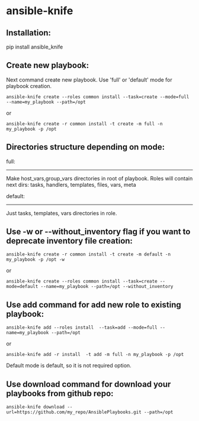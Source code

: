 ansible-knife
=============

Installation:
----------

pip install ansible_knife

Create new playbook:
-------------------

Next command create new playbook. Use 'full' or 'default' mode for playbook creation.

`ansible-knife create --roles common install --task=create --mode=full --name=my_playbook --path=/opt`

or

`ansible-knife create -r common install -t create -m full -n my_playbook -p /opt`

Directories structure depending on mode:
----------------------------------------

full:
___
Make host_vars,group_vars directories in root of playbook. Roles will contain next dirs: tasks, handlers, templates, files, vars, meta

default:
___
Just tasks, templates, vars directories in role.


Use -w or --without_inventory flag if you want to deprecate inventory file creation:
---------------

`ansible-knife create -r common install -t create -m default -n my_playbook -p /opt -w`    

or

`ansible-knife create --roles common install --task=create --mode=default --name=my_playbook --path=/opt --without_inventory`


Use add command for add new role to existing playbook:
--------------------

`ansible-knife add --roles install  --task=add --mode=full --name=my_playbook --path=/opt`

or

`ansible-knife add -r install  -t add -m full -n my_playbook -p /opt`


Default mode is default, so it is not required option.


Use download command for download your playbooks from github repo:
------------------

`ansible-knife download --url=https://github.com/my_repo/AnsiblePlaybooks.git --path=/opt`
